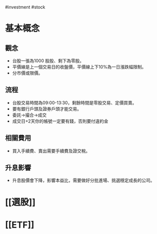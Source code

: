 #investment #stock

# 基本概念
## 觀念
-   台股一張為1000 股股、剩下為零股。
-   平價線是上一個交易日的收盤價，平價線上下10%為一日漲跌幅限制。
-   分市價或限價。
## 流程
-   台股交易時間為09:00-13:30，剩餘時間是零股交易、定價買賣。
-   要有銀行戶頭及證券戶頭才能交易。
-   委託→撮合→成交
-   成交日+2天你的帳號一定要有錢，否則要付違約金
## 相關費用
-   買入手續費、賣出需要手續費及證交稅。
## 升息影響
-   升息股價會下降，影響本益比，需要做好分批進場、挑選穩定成長的公司。

# [[選股]]

# [[ETF]]